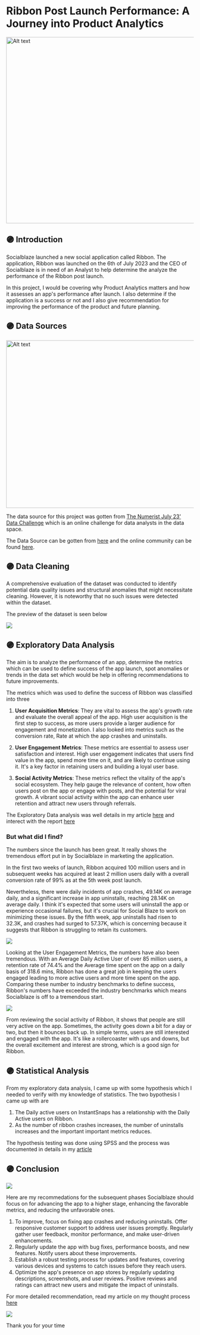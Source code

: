 # Ribbon Post Launch Performance: A Journey into Product Analytics

<img src="https://github.com/Ebuka456/Ribbon-App-Performance/blob/main/Images/istockphoto-1464312016-612x612.jpg" alt="Alt text" style= "width: 900px; height: 500px"/>

## 🟣 Introduction 
Socialblaze launched a new social application called Ribbon. The application, Ribbon was launched on the 6th of July 2023 and the CEO of Socialblaze is in need of an Analyst to help determine the analyze the performance of the Ribbon post launch.

In this project, I would be covering why Product Analytics matters and how it assesses an app's performance after launch. I also determine if the application is a success or not and I also give recommendation for improving the performance of the product and future planning.

## 🟣 Data Sources
<img src="https://github.com/Ebuka456/Ribbon-App-Performance/blob/main/Dataset/F03VCGGWIAA59T7.jfif" alt="Alt text" style= "width: 900px; height: 450px"/>

The data source for this project was gotten from [The Numerist July 23' Data Challenge](https://twitter.com/the_numerist/status/1679232841803083776?s=20) which is an online challenge for data analysts in the data space. 

The Data Source can be gotten from [here](https://github.com/Ebuka456/Ribbon-App-Performance/blob/main/Dataset/Copy%20of%20Numerist%20-%20July%2023%20Data%20Challenge.xlsx) and the online community can be found [here](https://discord.com/invite/YwbbzAJStz).

## 🟣 Data Cleaning
A comprehensive evaluation of the dataset was conducted to identify potential data quality issues and structural anomalies that might necessitate cleaning. However, it is noteworthy that no such issues were detected within the dataset.

The preview of the dataset is seen below

![](https://github.com/Ebuka456/Ribbon-App-Performance/blob/main/Images/Screenshot%202023-09-02%20181409.png)

## 🟣 Exploratory Data Analysis
The aim is to analyze the performance of an app, determine the metrics which can be used to define success of the app launch, spot anomalies or trends in the data set which would be help in offering recommendations to future improvements.

The metrics which was used to define the success of Ribbon was classified into three

1. **User Acquisition Metrics**:
They are vital to assess the app's growth rate and evaluate the overall appeal of the app. High user acquisition is the first step to success, as more users provide a larger audience for engagement and monetization. I also looked into metrics such as the conversion rate, Rate at which the app crashes and uninstalls.

2. **User Engagement Metrics**:
These metrics are essential to assess user satisfaction and interest. High user engagement indicates that users find value in the app, spend more time on it, and are likely to continue using it. It's a key factor in retaining users and building a loyal user base.

3. **Social Activity Metrics**:
These metrics reflect the vitality of the app's social ecosystem. They help gauge the relevance of content, how often users post on the app or engage with posts, and the potential for viral growth. A vibrant social activity within the app can enhance user retention and attract new users through referrals.

The Exploratory Data analysis was well details in my article [here]() and interect with the report [here](https://app.powerbi.com/view?r=eyJrIjoiNjg5OTYyNGItMWE5My00YjkzLWFjYTEtNTgzMzJiZWZkNDEzIiwidCI6IjUwZDA2MjZhLTcwN2UtNDk2ZC1iOGU1LTIwYjk1NzA5MTYzZSJ9&pageName=ReportSectionfc8bffaddc1ebb3c1151) 

### But what did I find?

The numbers since the launch has been great. It really shows the tremendous effort put in by Socialblaze in marketing the application. 

In the first two weeks of launch, Ribbon acquired 100 million users and in subsequent weeks has acquired at least 2 million users daily with a overall conversion rate of 99% as at the 5th week post launch. 

Nevertheless, there were daily incidents of app crashes, 49.14K on average daily, and a significant increase in app uninstalls, reaching 28.14K on average daily. I think it's expected that some users will uninstall the app or experience occasional failures, but it's crucial for Social Blaze to work on minimizing these issues. By the fifth week, app uninstalls had risen to 32.3K, and crashes had surged to 57.37K, which is concerning because it suggests that Ribbon is struggling to retain its customers.

![](https://github.com/Ebuka456/Ribbon-App-Performance/blob/main/Report%20Images/Ribbon%20Performance%20Report_page-0002.jpg)

Looking at the User Engagement Metrics, the numbers have also been tremendous. With an Average Daily Active User of over 85 million users, a retention rate of 74.4% and the Average time spent on the app on a daily basis of 318.6 mins, Ribbon has done a great job in keeping the users engaged leading to more active users and more time spent on the app. Comparing these number to industry benchmarks to define success, Ribbon's numbers have exceeded the industry benchmarks which means Socialblaze is off to a tremendous start. 

![](https://github.com/Ebuka456/Ribbon-App-Performance/blob/main/Report%20Images/Ribbon%20Performance%20Report_page-0003.jpg)

From reviewing the social activity of Ribbon, it shows that people are still very active on the app. Sometimes, the activity goes down a bit for a day or two, but then it bounces back up. In simple terms, users are still interested and engaged with the app. It's like a rollercoaster with ups and downs, but the overall excitement and interest are strong, which is a good sign for Ribbon.

## 🟣 Statistical Analysis
From my exploratory data analysis, I came up with some hypothesis which I needed to verify with my knowledge of statistics. The two bypothesis I came up with are

1. The Daily active users on InstantSnaps has a relationship with the Daily Active users on Ribbon.
2. As the number of ribbon crashes increases, the number of uninstalls increases and the important important metrics reduces.

The hypothesis testing was done using SPSS and the process was documented in details in my [article]()

## 🟣 Conclusion

![](https://github.com/Ebuka456/Ribbon-App-Performance/blob/main/Images/shutterstock_423291892.jpg)

Here are my recommedations for the subsequent phases Socialblaze should focus on for advancing the app to a higher stage, enhancing the favorable metrics, and reducing the unfavorable ones.

1. To improve, focus on fixing app crashes and reducing uninstalls. Offer responsive customer support to address user issues promptly. Regularly gather user feedback, monitor performance, and make user-driven enhancements.
2. Regularly update the app with bug fixes, performance boosts, and new features. Notify users about these improvements.
3. Establish a robust testing process for updates and features, covering various devices and systems to catch issues before they reach users.
4. Optimize the app's presence on app stores by regularly updating descriptions, screenshots, and user reviews. Positive reviews and ratings can attract new users and mitigate the impact of uninstalls.

For more detailed recommendation, read my article on my thought process [here]()

![](https://github.com/Ebuka456/Ribbon-App-Performance/blob/main/Images/thanks-for-your-time.gif)

Thank you for your time

